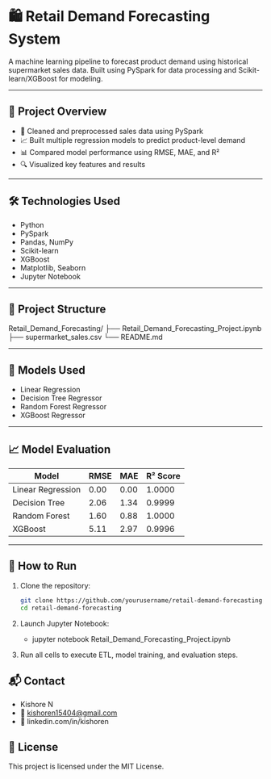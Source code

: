 # 🛍️ Retail Demand Forecasting System

A machine learning pipeline to forecast product demand using historical supermarket sales data. Built using PySpark for data processing and Scikit-learn/XGBoost for modeling.

---

## 📌 Project Overview

- 🧹 Cleaned and preprocessed sales data using PySpark
- 📈 Built multiple regression models to predict product-level demand
- 📊 Compared model performance using RMSE, MAE, and R²
- 🔍 Visualized key features and results

---

## 🛠️ Technologies Used

- Python
- PySpark
- Pandas, NumPy
- Scikit-learn
- XGBoost
- Matplotlib, Seaborn
- Jupyter Notebook

---

## 📁 Project Structure

Retail_Demand_Forecasting/
├── Retail_Demand_Forecasting_Project.ipynb
├── supermarket_sales.csv
└── README.md

---

## 🧪 Models Used

- Linear Regression
- Decision Tree Regressor
- Random Forest Regressor
- XGBoost Regressor

---

## 📈 Model Evaluation

| Model             | RMSE   | MAE  | R² Score |
|------------------|--------|------|----------|
| Linear Regression | 0.00   | 0.00 | 1.0000   |
| Decision Tree     | 2.06   | 1.34 | 0.9999   |
| Random Forest     | 1.60   | 0.88 | 1.0000   |
| XGBoost           | 5.11   | 2.97 | 0.9996   |

---

## 🚀 How to Run

1. Clone the repository:
   ```bash
   git clone https://github.com/yourusername/retail-demand-forecasting.git
   cd retail-demand-forecasting

2. Launch Jupyter Notebook: 

     - jupyter notebook Retail_Demand_Forecasting_Project.ipynb

3. Run all cells to execute ETL, model training, and evaluation steps.


## 📬 Contact
- Kishore N
- 📧 kishoren15404@gmail.com
- 🔗 linkedin.com/in/kishoren

## 📄 License
This project is licensed under the MIT License.
